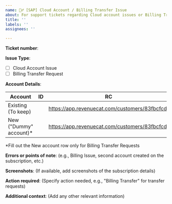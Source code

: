```yaml
---
name: 🤦‍♂️ [SAP] Cloud Account / Billing Transfer Issue
about: For support tickets regarding Cloud account issues or Billing Transfer requests.
title: ''
labels: ''
assignees: ''

---
```


**Ticket number**:

**Issue Type**:
- [ ] Cloud Account Issue
- [ ] Billing Transfer Request

**Account Details**:

| Account | ID | RC | Email |
|---------|----|----|-------|
| Existing (To keep) | | https://app.revenuecat.com/customers/83fbcfcd/ | |
| New ("Dummy" account)* | | https://app.revenuecat.com/customers/83fbcfcd/ | |

*Fill out the New account row only for Billing Transfer Requests

**Errors or points of note**:
(e.g., Billing Issue, second account created on the subscription, etc.)

**Screenshots**:
(If available, add screenshots of the subscription details)

**Action required**:
(Specify action needed, e.g., "Billing Transfer" for transfer requests)

**Additional context**:
(Add any other relevant information)
